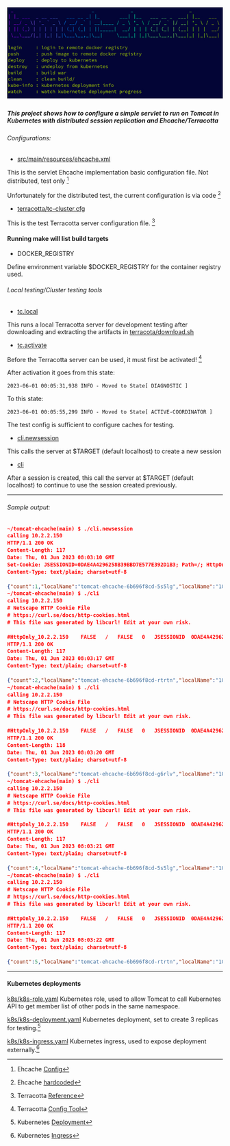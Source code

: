 # ![tomcat ehcache](tomcat-ehcache.jpg)                                                 

##### This project shows how to configure a simple servlet to run on Tomcat in Kubernetes with distributed session replication and Ehcache/Terracotta

###### Configurations:
 - [src/main/resources/ehcache.xml](src/main/resources/ehcache.xml)
  
This is the servlet Ehcache implementation basic configuration file. Not distributed, test only [^1]

Unfortunately for the distributed test, the current configuration is via code [^code]

 <!-- - [src/main/resources/ehcache.distributed.xml](src/main/resources/ehcache.distributed.xml)  -->
 - [terracotta/tc-cluster.cfg](terracotta/tc-cluster.cfg) 

This is the test Terracotta server configuration file. [^2]

#### Running make will list build targets

- DOCKER_REGISTRY 

Define environment variable $DOCKER_REGISTRY for the container registry used.

###### Local testing/Cluster testing tools

- [tc.local](tc.local)

This runs a local Terracotta server for development testing after downloading and extracting the artifacts in [terracota/download.sh](terracota/download.sh)

- [tc.activate](tc.activate)
  
Before the Terracotta server can be used, it must first be activated! [^3]

After activation it goes from this state:
```log
2023-06-01 00:05:31,938 INFO - Moved to State[ DIAGNOSTIC ]
```
To this state:
```log
2023-06-01 00:05:55,299 INFO - Moved to State[ ACTIVE-COORDINATOR ]
```
The test config is sufficient to configure caches for testing.

- [cli.newsession](cli.newsession)
  
This calls the server at $TARGET (default localhost) to create a new session

- [cli](cli)

After a session is created, this call the server at $TARGET (default localhost) to continue to use the session created previously.

---
###### Sample output:
```json
~/tomcat-ehcache(main) $ ./cli.newsession 
calling 10.2.2.150
HTTP/1.1 200 OK
Content-Length: 117
Date: Thu, 01 Jun 2023 08:03:10 GMT
Set-Cookie: JSESSIONID=0DAE4A4296258B39BBD7E577E392D1B3; Path=/; HttpOnly
Content-Type: text/plain; charset=utf-8

{"count":1,"localName":"tomcat-ehcache-6b696f8cd-5s5lg","localName":"10.42.3.7","localPort":"8080","cachedEntry":"1"}
~/tomcat-ehcache(main) $ ./cli
calling 10.2.2.150
# Netscape HTTP Cookie File
# https://curl.se/docs/http-cookies.html
# This file was generated by libcurl! Edit at your own risk.

#HttpOnly_10.2.2.150	FALSE	/	FALSE	0	JSESSIONID	0DAE4A4296258B39BBD7E577E392D1B3
HTTP/1.1 200 OK
Content-Length: 117
Date: Thu, 01 Jun 2023 08:03:17 GMT
Content-Type: text/plain; charset=utf-8

{"count":2,"localName":"tomcat-ehcache-6b696f8cd-rtrtn","localName":"10.42.1.9","localPort":"8080","cachedEntry":"2"}
~/tomcat-ehcache(main) $ ./cli
calling 10.2.2.150
# Netscape HTTP Cookie File
# https://curl.se/docs/http-cookies.html
# This file was generated by libcurl! Edit at your own risk.

#HttpOnly_10.2.2.150	FALSE	/	FALSE	0	JSESSIONID	0DAE4A4296258B39BBD7E577E392D1B3
HTTP/1.1 200 OK
Content-Length: 118
Date: Thu, 01 Jun 2023 08:03:20 GMT
Content-Type: text/plain; charset=utf-8

{"count":3,"localName":"tomcat-ehcache-6b696f8cd-g6rlv","localName":"10.42.2.11","localPort":"8080","cachedEntry":"3"}
~/tomcat-ehcache(main) $ ./cli
calling 10.2.2.150
# Netscape HTTP Cookie File
# https://curl.se/docs/http-cookies.html
# This file was generated by libcurl! Edit at your own risk.

#HttpOnly_10.2.2.150	FALSE	/	FALSE	0	JSESSIONID	0DAE4A4296258B39BBD7E577E392D1B3
HTTP/1.1 200 OK
Content-Length: 117
Date: Thu, 01 Jun 2023 08:03:21 GMT
Content-Type: text/plain; charset=utf-8

{"count":4,"localName":"tomcat-ehcache-6b696f8cd-5s5lg","localName":"10.42.3.7","localPort":"8080","cachedEntry":"4"}
~/tomcat-ehcache(main) $ ./cli
calling 10.2.2.150
# Netscape HTTP Cookie File
# https://curl.se/docs/http-cookies.html
# This file was generated by libcurl! Edit at your own risk.

#HttpOnly_10.2.2.150	FALSE	/	FALSE	0	JSESSIONID	0DAE4A4296258B39BBD7E577E392D1B3
HTTP/1.1 200 OK
Content-Length: 117
Date: Thu, 01 Jun 2023 08:03:22 GMT
Content-Type: text/plain; charset=utf-8

{"count":5,"localName":"tomcat-ehcache-6b696f8cd-rtrtn","localName":"10.42.1.9","localPort":"8080","cachedEntry":"5"}

```
---
#### Kubernetes deployments
[k8s/k8s-role.yaml](k8s/k8s-role.yaml)
Kubernetes role, used to allow Tomcat to call Kubernetes API to get member list of other pods in the same namespace.

[k8s/k8s-deployment.yaml](k8s/k8s-deployment.yaml) 
Kubernetes deployment, set to create 3 replicas for testing.[^4]

[k8s/k8s-ingress.yaml](k8s/k8s-ingress.yaml) 
Kubernetes ingress, used to expose deployment externally.[^5]

[^1]: Ehcache [Config](https://www.ehcache.org/documentation/3.10/107.html)

[^2]: Terracotta [Reference](https://documentation.softwareag.com/terracotta/terracotta_10-11/webhelp/index.html)

[^3]: Terracotta [Config Tool](https://documentation.softwareag.com/terracotta/terracotta_10-11/webhelp/index.html#page/terracotta-db-webhelp%2Fco-srv_config_intro.html%23)

[^4]: Kubernetes [Deployment](https://kubernetes.io/docs/concepts/workloads/controllers/deployment/)

[^5]: Kubernetes [Ingress](https://kubernetes.io/docs/concepts/services-networking/ingress/)

[^code]: Ehcache [hardcoded](https://github.com/demiflat/tomcat-ehcache/blob/main/src/main/java/org/orbeon/session/tomcat/ClusteredServlet.java#L49-L69)
